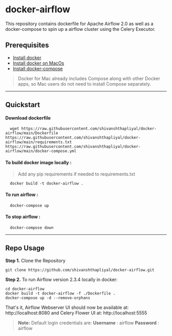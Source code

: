 # docker-airflow

This repository contains dockerfile for Apache Airflow 2.0 as well as a docker-compose to spin up a airflow cluster using the Celery Executor. 



## Prerequisites

- [Install docker](https://gist.github.com/shivanshthapliyal/1abf664fbd39d36cd2c6115ea3f44f4c#docker-installation)
- [Install docker on MacOs](https://docs.docker.com/desktop/install/mac-install/)
- [Install docker-compose](https://gist.github.com/shivanshthapliyal/1abf664fbd39d36cd2c6115ea3f44f4c#docker-compose)

> Docker for Mac already includes Compose along with other Docker apps, so Mac users do not need to install Compose separately.

---
## Quickstart

#### Download dockerfile
   
      wget https://raw.githubusercontent.com/shivanshthapliyal/docker-airflow/main/Dockerfile https://raw.githubusercontent.com/shivanshthapliyal/docker-airflow/main/requirements.txt https://raw.githubusercontent.com/shivanshthapliyal/docker-airflow/main/docker-compose.yml


#### To build docker image locally : 
>Add any pip requirements if needed to requirements.txt

      docker build -t docker-airflow .
#### To run airflow : 
      docker-compose up
#### To stop airflow :
      docker-compose down

---

## Repo Usage

**Step 1.** Clone the Repository
```
git clone https://github.com/shivanshthapliyal/docker-airflow.git
```

**Step 2.** 
To run Airflow version 2.3.4 locally in docker:
```
cd docker-airflow 
docker build -t docker-airflow -f ./Dockerfile .
docker-compose up -d --remove-orphans
```


That's it, Airflow Webserver UI should now be available at: http://localhost:8080 and Celery Flower UI at: http://localhost:5555

> **Note:** Default login credentials are:
    **Username** : airflow 
    **Password** : airflow
